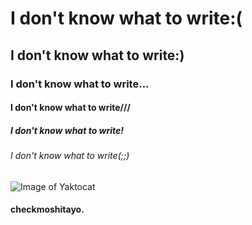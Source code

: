 # I don't know what to write:(
## I don't know what to write:)
### I don't know what to write...
#### I don't know what to write///
##### I don't know what to write!
###### I don't know what to write(;;)

![Image of Yaktocat](https://octodex.github.com/images/yaktocat.png)
#### checkmoshitayo.
